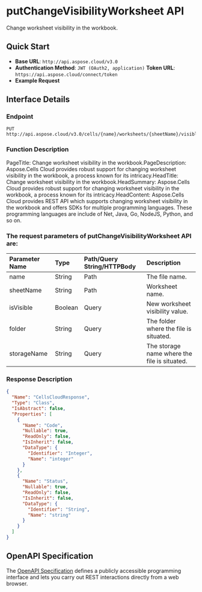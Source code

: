 # **putChangeVisibilityWorksheet API**

Change worksheet visibility in the workbook. 

## **Quick Start**

- **Base URL**: `http://api.aspose.cloud/v3.0`
- **Authentication Method**: `JWT (OAuth2, application)`  **Token URL**: `https://api.aspose.cloud/connect/token`
- **Example Request** 
<script src="https://gist.github.com/aspose-cells-cloud-gists/8a5b324fdf3e574dbd747c1a1e24b05d.js?file=Example30_PutChangeVisibilityWorksheet.cs"></script>

## **Interface Details**

### **Endpoint** 

```
PUT http://api.aspose.cloud/v3.0/cells/{name}/worksheets/{sheetName}/visible
```

### **Function Description**
PageTitle: Change worksheet visibility in the workbook.PageDescription: Aspose.Cells Cloud provides robust support for changing worksheet visibility in the workbook, a process known for its intricacy.HeadTitle: Change worksheet visibility in the workbook.HeadSummary: Aspose.Cells Cloud provides robust support for changing worksheet visibility in the workbook, a process known for its intricacy.HeadContent: Aspose.Cells Cloud provides REST API which supports changing worksheet visibility in the workbook and offers SDKs for multiple programming languages. These programming languages are include of Net, Java, Go, NodeJS, Python, and so on.

### The request parameters of **putChangeVisibilityWorksheet** API are: 

| Parameter Name | Type | Path/Query String/HTTPBody | Description | 
| :- | :- | :- |:- | 
|name|String|Path|The file name.|
|sheetName|String|Path|Worksheet name.|
|isVisible|Boolean|Query|New worksheet visibility value.|
|folder|String|Query|The folder where the file is situated.|
|storageName|String|Query|The storage name where the file is situated.|


### **Response Description**
```json
{
  "Name": "CellsCloudResponse",
  "Type": "Class",
  "IsAbstract": false,
  "Properties": [
    {
      "Name": "Code",
      "Nullable": true,
      "ReadOnly": false,
      "IsInherit": false,
      "DataType": {
        "Identifier": "Integer",
        "Name": "integer"
      }
    },
    {
      "Name": "Status",
      "Nullable": true,
      "ReadOnly": false,
      "IsInherit": false,
      "DataType": {
        "Identifier": "String",
        "Name": "string"
      }
    }
  ]
}
```

## OpenAPI Specification

The [OpenAPI Specification](https://reference.aspose.cloud/cells/#/WorksheetsController/PutChangeVisibilityWorksheet) defines a publicly accessible programming interface and lets you carry out REST interactions directly from a web browser.


